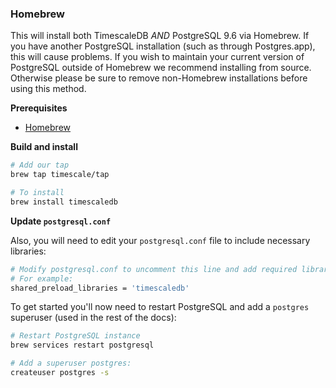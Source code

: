 ### Homebrew <a id="homebrew"></a>

This will install both TimescaleDB *AND* PostgreSQL 9.6 via Homebrew. If you
have another PostgreSQL installation (such as through Postgres.app), this will
cause problems. If you wish to maintain your current version of PostgreSQL
outside of Homebrew we recommend installing from source.  Otherwise please be
sure to remove non-Homebrew installations before using this method.

**Prerequisites**

- [Homebrew](https://brew.sh/)

**Build and install**

```bash
# Add our tap
brew tap timescale/tap

# To install
brew install timescaledb
```

**Update `postgresql.conf`**

Also, you will need to edit your `postgresql.conf` file to include
necessary libraries:
```bash
# Modify postgresql.conf to uncomment this line and add required libraries.
# For example:
shared_preload_libraries = 'timescaledb'
```

To get started you'll now need to restart PostgreSQL and add a
`postgres` superuser (used in the rest of the docs):
```bash
# Restart PostgreSQL instance
brew services restart postgresql

# Add a superuser postgres:
createuser postgres -s
```
